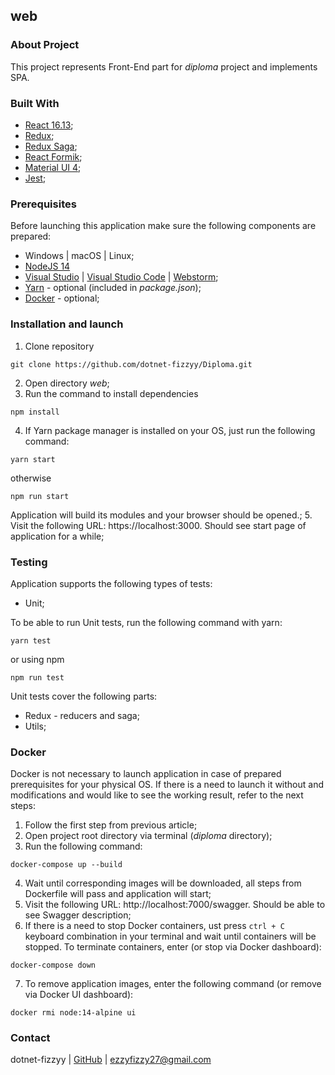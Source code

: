 ## web

### About Project

This project represents Front-End part for _diploma_ project and implements SPA.

### Built With

* [React 16.13](https://reactjs.org/);
* [Redux](https://redux.js.org/);
* [Redux Saga](https://redux-saga.js.org/);
* [React Formik](https://formik.org/overview);
* [Material UI 4](https://v4.mui.com/getting-started/installation/);
* [Jest](https://jestjs.io/);

### Prerequisites

Before launching this application make sure the following components are prepared:

* Windows | macOS | Linux;
* [NodeJS 14](https://nodejs.org/gl/blog/release/v14.0.0/)
* [Visual Studio](https://visualstudio.microsoft.com/) | [Visual Studio Code](https://code.visualstudio.com/) | [Webstorm](https://www.jetbrains.com/webstorm/);
* [Yarn](https://yarnpkg.com/) - optional (included in _package.json_);
* [Docker](https://www.docker.com/) - optional;

### Installation and launch

1. Clone repository
```
git clone https://github.com/dotnet-fizzyy/Diploma.git
```
2. Open directory _web_;
3. Run the command to install dependencies
```
npm install
```
4. If Yarn package manager is installed on your OS, just run the following command:
```
yarn start
```
otherwise
```
npm run start
```

Application will build its modules and your browser should be opened.;
5. Visit the following URL: https://localhost:3000. Should see start page of application for a while;

### Testing

Application supports the following types of tests:

* Unit;

To be able to run Unit tests, run the following command with yarn:
```
yarn test
```

or using npm
```
npm run test
```

Unit tests cover the following parts: 
* Redux - reducers and saga;
* Utils;

### Docker

Docker is not necessary to launch application in case of prepared prerequisites for your physical OS. If there is a need to launch it without and modifications and would like to see the working result, refer to the next steps:

1. Follow the first step from previous article;
2. Open project root directory via terminal (_diploma_ directory);
3. Run the following command:
```
docker-compose up --build
```
4. Wait until corresponding images will be downloaded, all steps from Dockerfile will pass and application will start;
5. Visit the following URL: http://localhost:7000/swagger. Should be able to see Swagger description;
6. If there is a need to stop Docker containers, ust press `ctrl + C` keyboard combination in your terminal and wait until containers will be stopped. To terminate containers, enter (or stop via Docker dashboard):
```
docker-compose down
```
7. To remove application images, enter the following command (or remove via Docker UI dashboard):
```
docker rmi node:14-alpine ui
```

### Contact

dotnet-fizzyy | [GitHub](https://github.com/dotnet-fizzyy) | ezzyfizzy27@gmail.com